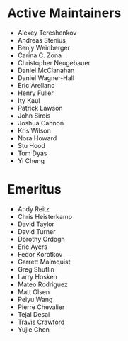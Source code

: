 Active Maintainers
==================

* Alexey Tereshenkov
* Andreas Stenius
* Benjy Weinberger
* Carina C. Zona
* Christopher Neugebauer
* Daniel McClanahan
* Daniel Wagner-Hall
* Eric Arellano
* Henry Fuller
* Ity Kaul
* Patrick Lawson
* John Sirois
* Joshua Cannon
* Kris Wilson
* Nora Howard
* Stu Hood
* Tom Dyas
* Yi Cheng

Emeritus
========

* Andy Reitz
* Chris Heisterkamp
* David Taylor
* David Turner
* Dorothy Ordogh
* Eric Ayers
* Fedor Korotkov
* Garrett Malmquist
* Greg Shuflin
* Larry Hosken
* Mateo Rodriguez
* Matt Olsen
* Peiyu Wang
* Pierre Chevalier
* Tejal Desai
* Travis Crawford
* Yujie Chen
